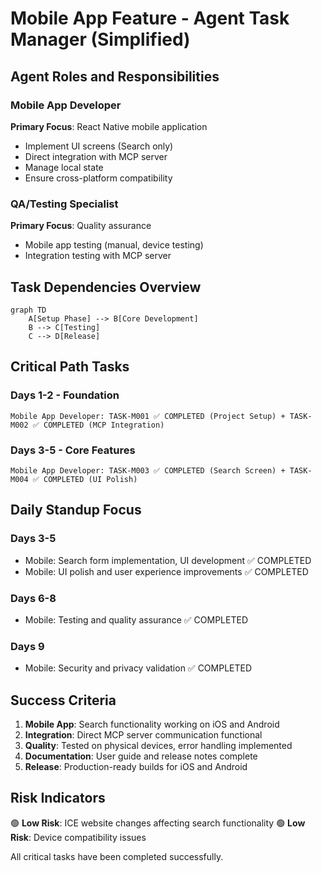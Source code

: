 # Mobile App Feature - Agent Task Manager (Simplified)

## Agent Roles and Responsibilities

### Mobile App Developer
**Primary Focus**: React Native mobile application
- Implement UI screens (Search only)
- Direct integration with MCP server
- Manage local state
- Ensure cross-platform compatibility

### QA/Testing Specialist
**Primary Focus**: Quality assurance
- Mobile app testing (manual, device testing)
- Integration testing with MCP server

## Task Dependencies Overview

```
graph TD
    A[Setup Phase] --> B[Core Development]
    B --> C[Testing]
    C --> D[Release]
```

## Critical Path Tasks

### Days 1-2 - Foundation
```
Mobile App Developer: TASK-M001 ✅ COMPLETED (Project Setup) + TASK-M002 ✅ COMPLETED (MCP Integration)
```

### Days 3-5 - Core Features
```
Mobile App Developer: TASK-M003 ✅ COMPLETED (Search Screen) + TASK-M004 ✅ COMPLETED (UI Polish)
```

## Daily Standup Focus

### Days 3-5
- Mobile: Search form implementation, UI development ✅ COMPLETED
- Mobile: UI polish and user experience improvements ✅ COMPLETED

### Days 6-8
- Mobile: Testing and quality assurance ✅ COMPLETED

### Days 9
- Mobile: Security and privacy validation ✅ COMPLETED

## Success Criteria

1. **Mobile App**: Search functionality working on iOS and Android
2. **Integration**: Direct MCP server communication functional
3. **Quality**: Tested on physical devices, error handling implemented
4. **Documentation**: User guide and release notes complete
5. **Release**: Production-ready builds for iOS and Android

## Risk Indicators

🟢 **Low Risk**: ICE website changes affecting search functionality
🟢 **Low Risk**: Device compatibility issues

All critical tasks have been completed successfully.